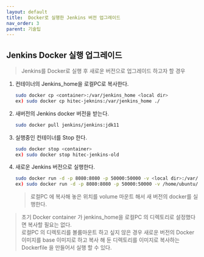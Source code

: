 ```yaml
---
layout: default
title:  Docker로 실행한 Jenkins 버전 업그레이드   
nav_order: 3
parent: 기술팁
---
```


## Jenkins Docker 실행 업그레이드       

> Jenkins를 Docker로 실행 후 새로운 버전으로 업그레이드 하고자 할 경우   

1. 컨테이너의 Jenkins_home을 로컬PC로 복사한다.    
    ```sh
    sudo docker cp <container>:/var/jenkins_home <local dir>
    ex) sudo docker cp hitec-jeknins:/var/jenkins_home ./
    ```
2. 새버전의 Jenkins docker 버전을 받는다.    
    ```sh
    sudo docker pull jenkins/jenkins:jdk11
    ```
3. 실행중인 컨테이너를 Stop 한다.    
    ```sh
    sudo docker stop <container>
    ex) sudo docker stop hitec-jenkins-old
    ```
4. 새로운 Jenkins 버전으로 실행한다.    
    ```sh
    sudo docker run -d -p 8080:8080 -p 50000:50000 -v <local dir>:/var/jenkins_home --restart=on-failure --name <new container name> jenkins/jenkins:jdk11
    ex) sudo docker run -d -p 8080:8080 -p 50000:50000 -v /home/ubuntu/jenkins/jenkins_home:/var/jenkins_home --restart=on-failure --name hitec-jenkins jenkins/jenkins:jdk11
    ```

    > 로컬PC 에 복사해 놓은 위치를 volume 마운트 해서 새 버전의 docker를 실행한다. 


> 초기 Docker container 가 jenkins_home을 로컬PC 의 디렉토리로 설정했다면 복사할 필요는 없다.    
> 로컬PC 의 디렉토리를 볼륨마운트 하고 싶지 않은 경우 새로운 버전의 Docker 이미지를 base 이미지로 하고 복사 해 둔 디렉토리를 이미지로 복사하는 Dockerfile 을 만들어서 실행 할 수 있다.    
